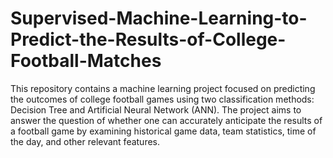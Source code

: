 # Supervised-Machine-Learning-to-Predict-the-Results-of-College-Football-Matches
This repository contains a machine learning project focused on predicting the outcomes of college football games using two classification methods: Decision Tree and Artificial Neural Network (ANN). The project aims to answer the question of whether one can accurately anticipate the results of a football game by examining historical game data, team statistics, time of the day, and other relevant features.

